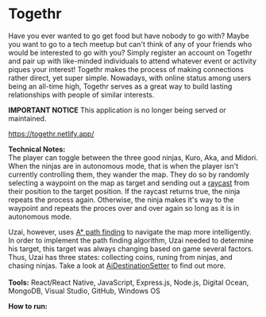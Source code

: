 # Togethr
Have you ever wanted to go get food but have nobody to go with? Maybe you want to go to a tech meetup but can't think of any of your friends who would be interested to go with you? Simply register an account on Togethr and pair up with like-minded individuals to attend whatever event or activity piques your interest! Togethr makes the process of making connections rather direct, yet super simple. Nowadays, with online status among users being an all-time high, Togethr serves as a great way to build lasting relationships with people of similar interests.

**IMPORTANT NOTICE**
This application is no longer being served or maintained. 

https://togethr.netlify.app/



**Technical Notes: </br>**
The player can toggle between the three good ninjas, Kuro, Aka, and Midori. When the ninjas are in autonomous mode, that is when the player isn't currently controlling them, they wander the map. They do so by randomly selecting a waypoint on the map as target and sending out a [raycast](https://docs.unity3d.com/ScriptReference/Physics.Raycast.html) from their position to the target position. If the raycast returns true, the ninja repeats the process again. Otherwise, the ninja makes it's way to the waypoint and repeats the proces over and over again so long as it is in autonomous mode. 

Uzai, however, uses [A* path finding](https://en.wikipedia.org/wiki/A*_search_algorithm) to navigate the map more intelligently. In order to implement the path finding algorithm, Uzai needed to determine his target, this target was always changing based on game several factors. Thus, Uzai has three states: collecting coins, runing from ninjas, and chasing ninjas. Take a look at [AiDestinationSetter](Assets/AstarPathfindingProject/Behaviors/AIDestinationSetter.cs) to find out more. </br>
</br>**Tools:** React/React Native, JavaScript, Express.js, Node.js, Digital Ocean, MongoDB, Visual Studio, 
GitHub, Windows OS

**How to run:** 
